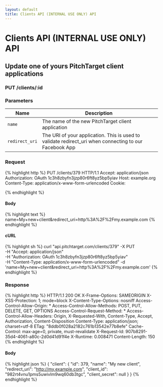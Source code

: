 ```yaml
---
layout: default
title: Clients API (INTERNAL USE ONLY) API
---
```


# Clients API (INTERNAL USE ONLY) API

## Update one of yours PitchTarget client applications

### PUT /clients/:id


### Parameters

Name | Description |
-----|-------------|
`name`  | The name of the new PitchTarget client application |
`redirect_uri`  | The URI of your application. This is used to validate redirect_uri when connecting to our Facebook App |

### Request

{% highlight http %}
PUT /clients/379 HTTP/1.1
Accept: application/json
Authorization: OAuth 1c3h8zbyfn3jzp80r6ft8yz5bp5yiav
Host: example.org
Content-Type: application/x-www-form-urlencoded
Cookie: 

{% endhighlight %}

#### Body

{% highlight text %}
name=My+new+client&redirect_uri=http%3A%2F%2Fmy.example.com
{% endhighlight %}

#### cURL

{% highlight sh %}
curl "api.pitchtarget.com/clients/379" -X PUT \
	-H "Accept: application/json" \
	-H "Authorization: OAuth 1c3h8zbyfn3jzp80r6ft8yz5bp5yiav" \
	-H "Content-Type: application/x-www-form-urlencoded" -d 'name=My+new+client&redirect_uri=http%3A%2F%2Fmy.example.com'
{% endhighlight %}

### Response

{% highlight http %}
HTTP/1.1 200 OK
X-Frame-Options: SAMEORIGIN
X-XSS-Protection: 1; mode=block
X-Content-Type-Options: nosniff
Access-Control-Allow-Origin: *
Access-Control-Allow-Methods: POST, PUT, DELETE, GET, OPTIONS
Access-Control-Request-Method: *
Access-Control-Allow-Headers: Origin, X-Requested-With, Content-Type, Accept, Authorization, Content-Disposition
Content-Type: application/json; charset=utf-8
ETag: "8ddb0f028a2182c761b13542e77b8efe"
Cache-Control: max-age=0, private, must-revalidate
X-Request-Id: 907b8291-35d4-4061-a80c-2d0d41d91f4e
X-Runtime: 0.008471
Content-Length: 150
{% endhighlight %}

#### Body

{% highlight json %}
{
  "client": {
    "id": 379,
    "name": "My new client",
    "redirect_uri": "http://my.example.com",
    "client_id": "982rt4vnu1pms5uwivlm9wq60db3tgc",
    "client_secret": null
  }
}
{% endhighlight %}

